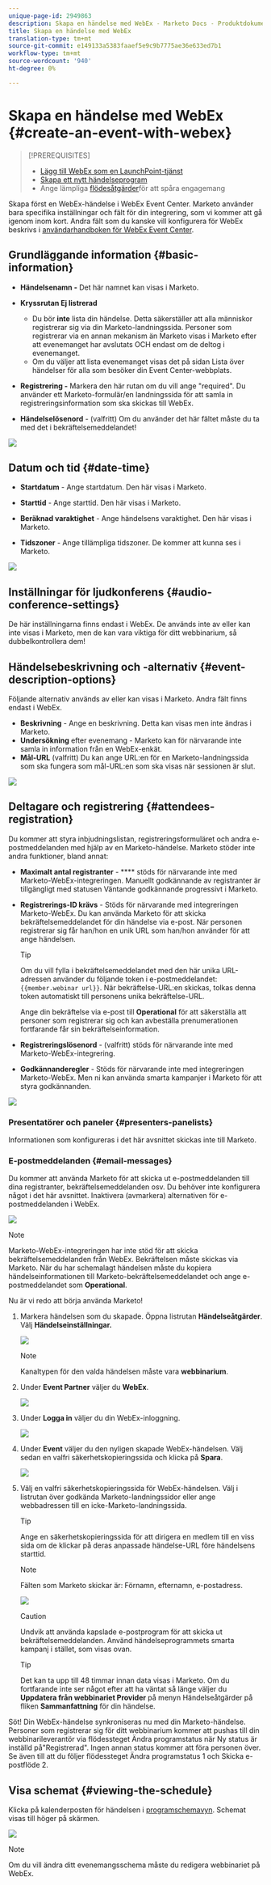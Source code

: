 ```yaml
---
unique-page-id: 2949863
description: Skapa en händelse med WebEx - Marketo Docs - Produktdokumentation
title: Skapa en händelse med WebEx
translation-type: tm+mt
source-git-commit: e149133a5383faaef5e9c9b7775ae36e633ed7b1
workflow-type: tm+mt
source-wordcount: '940'
ht-degree: 0%

---
```



# Skapa en händelse med WebEx {#create-an-event-with-webex}

>[!PREREQUISITES]
>
>* [Lägg till WebEx som en LaunchPoint-tjänst](/help/marketo/product-docs/administration/additional-integrations/add-webex-as-a-launchpoint-service.md)
>* [Skapa ett nytt händelseprogram](/help/marketo/product-docs/demand-generation/events/understanding-events/create-a-new-event-program.md)
>* Ange lämpliga [flödesåtgärder](http://docs.marketo.com/display/DOCS/Flow+Actions)för att spåra engagemang


Skapa först en WebEx-händelse i WebEx Event Center. Marketo använder bara specifika inställningar och fält för din integrering, som vi kommer att gå igenom inom kort. Andra fält som du kanske vill konfigurera för WebEx beskrivs i [användarhandboken för WebEx Event Center](http://www.cisco.com/c/dam/en/us/td/docs/collaboration/meeting_center/wbs298/wx_ec_host_ug.pdf).

## Grundläggande information {#basic-information}

* **Händelsenamn -** Det här namnet kan visas i Marketo.
* **Kryssrutan Ej listrerad**

   * Du bör **inte** lista din händelse. Detta säkerställer att alla människor registrerar sig via din Marketo-landningssida. Personer som registrerar via en annan mekanism än Marketo visas i Marketo efter att evenemanget har avslutats OCH endast om de deltog i evenemanget.
   * Om du väljer att lista evenemanget visas det på sidan Lista över händelser för alla som besöker din Event Center-webbplats.

* **Registrering -** Markera den här rutan om du vill ange &quot;required&quot;. Du använder ett Marketo-formulär/en landningssida för att samla in registreringsinformation som ska skickas till WebEx.
* **Händelselösenord** - (valfritt) Om du använder det här fältet måste du ta med det i bekräftelsemeddelandet!

![](assets/image2015-5-28-13-3a30-3a55.png)

## Datum och tid {#date-time}

* **Startdatum**  - Ange startdatum. Den här visas i Marketo.

* **Starttid**  - Ange starttid. Den här visas i Marketo.

* **Beräknad varaktighet**  - Ange händelsens varaktighet. Den här visas i Marketo.

* **Tidszoner**  - Ange tillämpliga tidszoner. De kommer att kunna ses i Marketo.

![](assets/image2015-5-28-13-3a37-3a39.png)

## Inställningar för ljudkonferens {#audio-conference-settings}

De här inställningarna finns endast i WebEx. De används inte av eller kan inte visas i Marketo, men de kan vara viktiga för ditt webbinarium, så dubbelkontrollera dem!

## Händelsebeskrivning och -alternativ {#event-description-options}

Följande alternativ används av eller kan visas i Marketo. Andra fält finns endast i WebEx.

* **Beskrivning**  - Ange en beskrivning. Detta kan visas men inte ändras i Marketo.
* **Undersökning**  efter evenemang - Marketo kan för närvarande inte samla in information från en WebEx-enkät.
* **Mål-URL**  (valfritt) Du kan ange URL:en för en Marketo-landningssida som ska fungera som mål-URL:en som ska visas när sessionen är slut.

![](assets/image2015-5-28-13-3a48-3a49.png)

## Deltagare och registrering {#attendees-registration}

Du kommer att styra inbjudningslistan, registreringsformuläret och andra e-postmeddelanden med hjälp av en Marketo-händelse. Marketo stöder inte andra funktioner, bland annat:

* **Maximalt antal registranter**  -  **** stöds för närvarande inte med Marketo-WebEx-integreringen.  Manuellt godkännande av registranter är tillgängligt med statusen Väntande godkännande progressivt i Marketo.

* **Registrerings-ID krävs**  - Stöds för närvarande med integreringen Marketo-WebEx. Du kan använda Marketo för att skicka bekräftelsemeddelandet för din händelse via e-post. När personen registrerar sig får han/hon en unik URL som han/hon använder för att ange händelsen.

   >[!TIP]
   >
   >Om du vill fylla i bekräftelsemeddelandet med den här unika URL-adressen använder du följande token i e-postmeddelandet: `{{member.webinar url}}`. När bekräftelse-URL:en skickas, tolkas denna token automatiskt till personens unika bekräftelse-URL.
   >
   >Ange din bekräftelse via e-post till **Operational** för att säkerställa att personer som registrerar sig och kan avbeställa prenumerationen fortfarande får sin bekräftelseinformation.

* **Registreringslösenord**  - (valfritt) stöds för närvarande inte med Marketo-WebEx-integrering.
* **Godkännanderegler**  - Stöds för närvarande inte med integreringen Marketo-WebEx. Men ni kan använda smarta kampanjer i Marketo för att styra godkännanden.

![](assets/image2015-5-28-14-3a4-3a41.png)

### Presentatörer och paneler {#presenters-panelists}

Informationen som konfigureras i det här avsnittet skickas inte till Marketo.

### E-postmeddelanden {#email-messages}

Du kommer att använda Marketo för att skicka ut e-postmeddelanden till dina registranter, bekräftelsemeddelanden osv. Du behöver inte konfigurera något i det här avsnittet. Inaktivera (avmarkera) alternativen för e-postmeddelanden i WebEx.

![](assets/image2015-5-28-14-3a9-3a14.png)

>[!NOTE]
>
>Marketo-WebEx-integreringen har inte stöd för att skicka bekräftelsemeddelanden från WebEx. Bekräftelsen måste skickas via Marketo. När du har schemalagt händelsen måste du kopiera händelseinformationen till Marketo-bekräftelsemeddelandet och ange e-postmeddelandet som **Operational**.

Nu är vi redo att börja använda Marketo!

1. Markera händelsen som du skapade. Öppna listrutan **Händelseåtgärder**. Välj **Händelseinställningar.**

   ![](assets/image2015-5-14-16-3a7-3a31.png)

   >[!NOTE]
   >
   >Kanaltypen för den valda händelsen måste vara **webbinarium**.

1. Under **Event Partner** väljer du **WebEx**.

   ![](assets/image2015-1-30-13-3a58-3a2.png)

1. Under **Logga in** väljer du din WebEx-inloggning.

   ![](assets/image2015-5-18-12-3a2-3a26.png)

1. Under **Event** väljer du den nyligen skapade WebEx-händelsen. Välj sedan en valfri säkerhetskopieringssida och klicka på **Spara**.

   ![](assets/image2015-5-14-16-3a15-3a55.png)

1. Välj en valfri säkerhetskopieringssida för WebEx-händelsen. Välj i listrutan över godkända Marketo-landningssidor eller ange webbadressen till en icke-Marketo-landningssida.

   >[!TIP]
   >
   >Ange en säkerhetskopieringssida för att dirigera en medlem till en viss sida om de klickar på deras anpassade händelse-URL före händelsens starttid.

   >[!NOTE]
   >
   >Fälten som Marketo skickar är: Förnamn, efternamn, e-postadress.

   ![](assets/webex.png)

   >[!CAUTION]
   >
   >Undvik att använda kapslade e-postprogram för att skicka ut bekräftelsemeddelanden. Använd händelseprogrammets smarta kampanj i stället, som visas ovan.

   >[!TIP]
   >
   >Det kan ta upp till 48 timmar innan data visas i Marketo. Om du fortfarande inte ser något efter att ha väntat så länge väljer du **Uppdatera från webbinariet Provider** på menyn Händelseåtgärder på fliken **Sammanfattning** för din händelse.

Söt! Din WebEx-händelse synkroniseras nu med din Marketo-händelse.  Personer som registrerar sig för ditt webbinarium kommer att pushas till din webbinarileverantör via flödessteget Ändra programstatus när Ny status är inställd på&quot;Registrerad&quot;. Ingen annan status kommer att föra personen över. Se även till att du följer flödessteget Ändra programstatus 1 och Skicka e-postflöde 2.

## Visa schemat {#viewing-the-schedule}

Klicka på kalenderposten för händelsen i [programschemavyn](http://docs.marketo.com/display/docs/program+schedule+view). Schemat visas till höger på skärmen.

![](assets/image2015-5-14-16-3a21-3a41.png)

>[!NOTE]
>
>Om du vill ändra ditt evenemangsschema måste du redigera webbinariet på WebEx.
